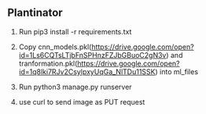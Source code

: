 ## Plantinator

1. Run pip3 install -r requirements.txt

2. Copy cnn_models.pkl(https://drive.google.com/open?id=1Ls6CQTsLTjbFnSPHnzFZJbGBuoC2gN3v) and tranformation.pkl(https://drive.google.com/open?id=1q8lki7RJv2CsylpxyUqGa_NlTDu11SSK) into ml_files

3. Run python3 manage.py runserver

4. use curl to send image as PUT request
